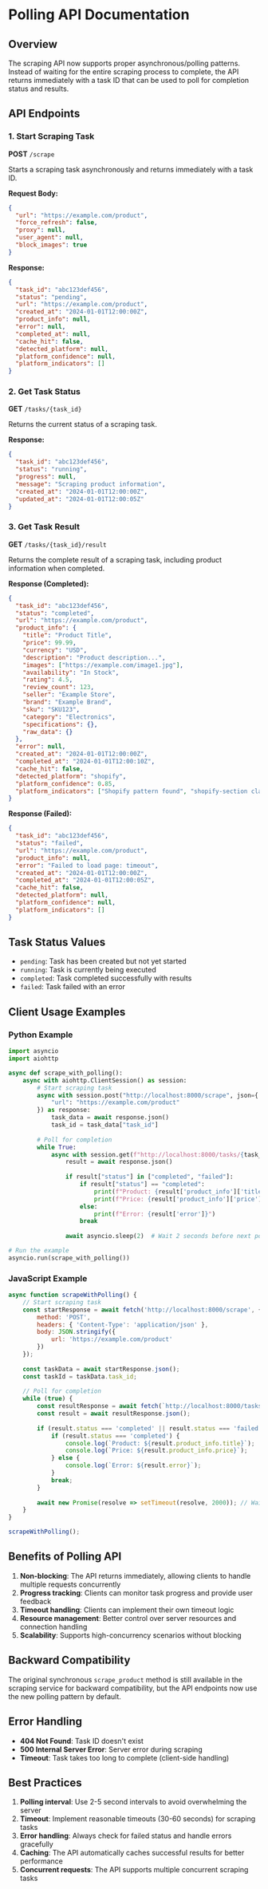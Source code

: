 # Polling API Documentation

## Overview

The scraping API now supports proper asynchronous/polling patterns. Instead of waiting for the entire scraping process to complete, the API returns immediately with a task ID that can be used to poll for completion status and results.

## API Endpoints

### 1. Start Scraping Task

**POST** `/scrape`

Starts a scraping task asynchronously and returns immediately with a task ID.

**Request Body:**
```json
{
  "url": "https://example.com/product",
  "force_refresh": false,
  "proxy": null,
  "user_agent": null,
  "block_images": true
}
```

**Response:**
```json
{
  "task_id": "abc123def456",
  "status": "pending",
  "url": "https://example.com/product",
  "created_at": "2024-01-01T12:00:00Z",
  "product_info": null,
  "error": null,
  "completed_at": null,
  "cache_hit": false,
  "detected_platform": null,
  "platform_confidence": null,
  "platform_indicators": []
}
```

### 2. Get Task Status

**GET** `/tasks/{task_id}`

Returns the current status of a scraping task.

**Response:**
```json
{
  "task_id": "abc123def456",
  "status": "running",
  "progress": null,
  "message": "Scraping product information",
  "created_at": "2024-01-01T12:00:00Z",
  "updated_at": "2024-01-01T12:00:05Z"
}
```

### 3. Get Task Result

**GET** `/tasks/{task_id}/result`

Returns the complete result of a scraping task, including product information when completed.

**Response (Completed):**
```json
{
  "task_id": "abc123def456",
  "status": "completed",
  "url": "https://example.com/product",
  "product_info": {
    "title": "Product Title",
    "price": 99.99,
    "currency": "USD",
    "description": "Product description...",
    "images": ["https://example.com/image1.jpg"],
    "availability": "In Stock",
    "rating": 4.5,
    "review_count": 123,
    "seller": "Example Store",
    "brand": "Example Brand",
    "sku": "SKU123",
    "category": "Electronics",
    "specifications": {},
    "raw_data": {}
  },
  "error": null,
  "created_at": "2024-01-01T12:00:00Z",
  "completed_at": "2024-01-01T12:00:10Z",
  "cache_hit": false,
  "detected_platform": "shopify",
  "platform_confidence": 0.85,
  "platform_indicators": ["Shopify pattern found", "shopify-section class detected"]
}
```

**Response (Failed):**
```json
{
  "task_id": "abc123def456",
  "status": "failed",
  "url": "https://example.com/product",
  "product_info": null,
  "error": "Failed to load page: timeout",
  "created_at": "2024-01-01T12:00:00Z",
  "completed_at": "2024-01-01T12:00:05Z",
  "cache_hit": false,
  "detected_platform": null,
  "platform_confidence": null,
  "platform_indicators": []
}
```

## Task Status Values

- `pending`: Task has been created but not yet started
- `running`: Task is currently being executed
- `completed`: Task completed successfully with results
- `failed`: Task failed with an error

## Client Usage Examples

### Python Example

```python
import asyncio
import aiohttp

async def scrape_with_polling():
    async with aiohttp.ClientSession() as session:
        # Start scraping task
        async with session.post("http://localhost:8000/scrape", json={
            "url": "https://example.com/product"
        }) as response:
            task_data = await response.json()
            task_id = task_data["task_id"]
        
        # Poll for completion
        while True:
            async with session.get(f"http://localhost:8000/tasks/{task_id}/result") as response:
                result = await response.json()
                
                if result["status"] in ["completed", "failed"]:
                    if result["status"] == "completed":
                        print(f"Product: {result['product_info']['title']}")
                        print(f"Price: {result['product_info']['price']}")
                    else:
                        print(f"Error: {result['error']}")
                    break
                
                await asyncio.sleep(2)  # Wait 2 seconds before next poll

# Run the example
asyncio.run(scrape_with_polling())
```

### JavaScript Example

```javascript
async function scrapeWithPolling() {
    // Start scraping task
    const startResponse = await fetch('http://localhost:8000/scrape', {
        method: 'POST',
        headers: { 'Content-Type': 'application/json' },
        body: JSON.stringify({
            url: 'https://example.com/product'
        })
    });
    
    const taskData = await startResponse.json();
    const taskId = taskData.task_id;
    
    // Poll for completion
    while (true) {
        const resultResponse = await fetch(`http://localhost:8000/tasks/${taskId}/result`);
        const result = await resultResponse.json();
        
        if (result.status === 'completed' || result.status === 'failed') {
            if (result.status === 'completed') {
                console.log(`Product: ${result.product_info.title}`);
                console.log(`Price: ${result.product_info.price}`);
            } else {
                console.log(`Error: ${result.error}`);
            }
            break;
        }
        
        await new Promise(resolve => setTimeout(resolve, 2000)); // Wait 2 seconds
    }
}

scrapeWithPolling();
```

## Benefits of Polling API

1. **Non-blocking**: The API returns immediately, allowing clients to handle multiple requests concurrently
2. **Progress tracking**: Clients can monitor task progress and provide user feedback
3. **Timeout handling**: Clients can implement their own timeout logic
4. **Resource management**: Better control over server resources and connection handling
5. **Scalability**: Supports high-concurrency scenarios without blocking

## Backward Compatibility

The original synchronous `scrape_product` method is still available in the scraping service for backward compatibility, but the API endpoints now use the new polling pattern by default.

## Error Handling

- **404 Not Found**: Task ID doesn't exist
- **500 Internal Server Error**: Server error during scraping
- **Timeout**: Task takes too long to complete (client-side handling)

## Best Practices

1. **Polling interval**: Use 2-5 second intervals to avoid overwhelming the server
2. **Timeout**: Implement reasonable timeouts (30-60 seconds) for scraping tasks
3. **Error handling**: Always check for failed status and handle errors gracefully
4. **Caching**: The API automatically caches successful results for better performance
5. **Concurrent requests**: The API supports multiple concurrent scraping tasks 